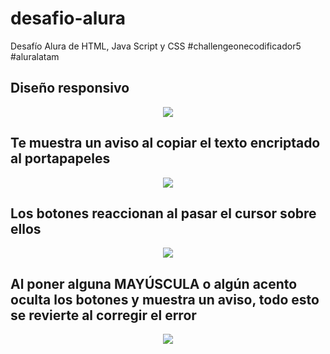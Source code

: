 # desafio-alura
Desafío Alura de HTML, Java Script y CSS #challengeonecodificador5 #aluralatam

## Diseño responsivo 

<div align="center"><img src=https://github.com/kei-kusanagi/desafio-alura/assets/93227096/d9a39b22-4184-47af-b1f9-7914bddd68a7></div>

## Te muestra un aviso al copiar el texto encriptado al portapapeles

<div align="center"><img src=https://github.com/kei-kusanagi/desafio-alura/assets/93227096/f212f6c6-6ba5-46fd-b906-bf5c193efdaf></div>

## Los botones reaccionan al pasar el cursor sobre ellos

<div align="center"><img src=https://github.com/kei-kusanagi/desafio-alura/assets/93227096/dd6bf99d-aada-4f7d-ac29-63adb54b99c0></div>

## Al poner alguna MAYÚSCULA o algún acento oculta los botones y muestra un aviso, todo esto se revierte al corregir el error 

<div align="center"><img src=https://github.com/kei-kusanagi/desafio-alura/assets/93227096/7cd50175-0f09-4f4d-9c60-ab312885853a></div>
